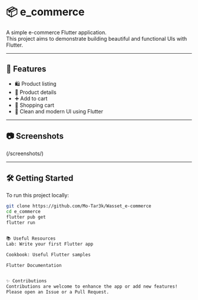 # 📦 e_commerce

A simple e-commerce Flutter application.  
This project aims to demonstrate building beautiful and functional UIs with Flutter.

---

## 🚀 Features

- 🛍️ Product listing
- 📄 Product details
- ➕ Add to cart
- 🧺 Shopping cart
- 🎨 Clean and modern UI using Flutter

---

## 📷 Screenshots

(/screenshots/)

---

## 🛠️ Getting Started

To run this project locally:

```bash
git clone https://github.com/Mo-Tar3k/Wasset_e-commerce
cd e_commerce
flutter pub get
flutter run


📚 Useful Resources
Lab: Write your first Flutter app

Cookbook: Useful Flutter samples

Flutter Documentation


✨ Contributions
Contributions are welcome to enhance the app or add new features!
Please open an Issue or a Pull Request.

